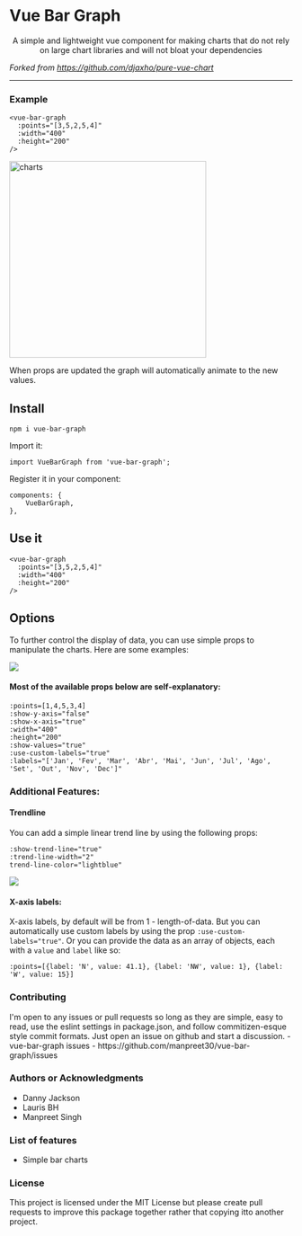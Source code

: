 <p align="center">
  <h1>Vue Bar Graph</h1>
</p>
<p align="center">
    A simple and lightweight vue component for making charts that do not rely on large chart libraries and will not bloat your dependencies
</p>

*Forked from https://github.com/djaxho/pure-vue-chart*

<hr/>

<h3>Example</h3>

```
<vue-bar-graph
  :points="[3,5,2,5,4]"
  :width="400"
  :height="200"
/>
```

<img src="src/assets/charts.gif" alt="charts" width="350"/>

<p>When props are updated the graph will automatically animate to the new values.</p>

## Install
```
npm i vue-bar-graph
```
Import it:
```
import VueBarGraph from 'vue-bar-graph';
```
Register it in your component:
```
components: {
    VueBarGraph,
},
```
## Use it
```
<vue-bar-graph
  :points="[3,5,2,5,4]"
  :width="400"
  :height="200"
/>
```
## Options
<p>To further control the display of data, you can use simple props to manipulate the charts. Here are some examples:</p>

![](src/assets/chart-examples.png)

#### Most of the available props below are self-explanatory:
```
:points=[1,4,5,3,4]
:show-y-axis="false"
:show-x-axis="true"
:width="400"
:height="200"
:show-values="true"
:use-custom-labels="true"
:labels="['Jan', 'Fev', 'Mar', 'Abr', 'Mai', 'Jun', 'Jul', 'Ago', 'Set', 'Out', 'Nov', 'Dec']"
```

### Additional Features:
#### Trendline
You can add a simple linear trend line by using the following props:
```
:show-trend-line="true"
:trend-line-width="2"
trend-line-color="lightblue"
```
![](src/assets/trendline.png)

#### X-axis labels:
X-axis labels, by default will be from 1 - length-of-data.
But you can automatically use custom labels by using the prop `:use-custom-labels="true"`.
Or you can provide the data as an array of objects, each with a `value` and `label` like so:
```
:points=[{label: 'N', value: 41.1}, {label: 'NW', value: 1}, {label: 'W', value: 15}]
```

<h3>Contributing</h3>
I'm open to any issues or pull requests so long as
they are simple, easy to read, use the eslint settings in package.json, 
and follow commitizen-esque style commit formats. Just open an issue on github and start a discussion.
- vue-bar-graph issues - https://github.com/manpreet30/vue-bar-graph/issues

<h3>Authors or Acknowledgments</h3>

<ul>
  <li>Danny Jackson</li>
  <li>Lauris BH</li>
  <li>Manpreet Singh</li>
</ul>

<h3> List of features </h3>
<ul>
  <li>Simple bar charts</li>
</ul>

<h3>License</h3>

This project is licensed under the MIT License but please create pull requests to improve this package together rather that copying itto another project.
